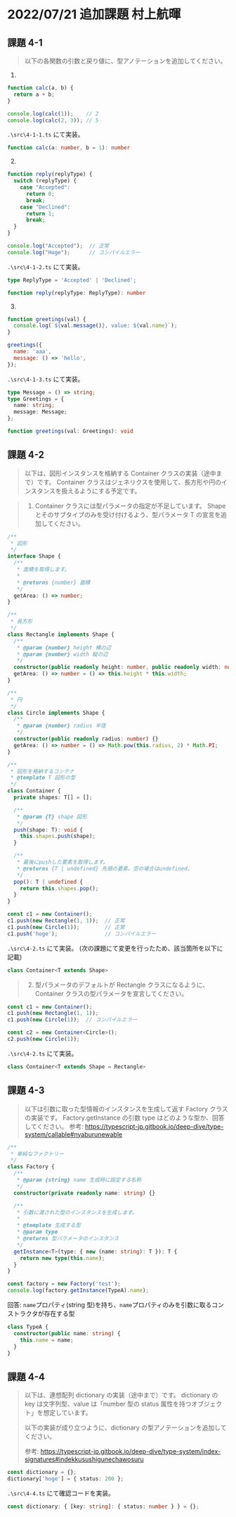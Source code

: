 # 2022/07/21 追加課題 村上航暉

## 課題 4-1

> 以下の各関数の引数と戻り値に、型アノテーションを追加してください。

1.

```JavaScript
function calc(a, b) {
  return a + b;
}

console.log(calc(1));    // 2
console.log(calc(2, 3)); // 5
```

`.\src\4-1-1.ts` にて実装。

```TypeScript
function calc(a: number, b = 1): number
```

2.

```JavaScript
function reply(replyType) {
  switch (replyType) {
    case "Accepted":
      return 0;
      break;
    case "Declined":
      return 1;
      break;
  }
}

console.log("Accepted");  // 正常
console.log("Hoge");      // コンパイルエラー
```

`.\src\4-1-2.ts` にて実装。

```TypeScript
type ReplyType = 'Accepted' | 'Declined';

function reply(replyType: ReplyType): number
```

3.

```JavaScript
function greetings(val) {
  console.log(`${val.message()}, value: ${val.name}`);
}

greetings({
  name: 'aaa',
  message: () => 'hello',
});
```

`.\src\4-1-3.ts` にて実装。

```TypeScript
type Message = () => string;
type Greetings = {
  name: string;
  message: Message;
};

function greetings(val: Greetings): void
```

## 課題 4-2

> 以下は、図形インスタンスを格納する Container クラスの実装（途中まで）です。
> Container クラスはジェネリクスを使用して、長方形や円のインスタンスを扱えるようにする予定です。

> 1. Container クラスには型パラメータの指定が不足しています。
>    Shape とそのサブタイプのみを受け付けるよう、型パラメータ T の宣言を追加してください。

```TypeScript
/**
 * 図形
 */
interface Shape {
  /**
   * 面積を取得します。
   *
   * @returns {number} 面積
   */
  getArea: () => number;
}

/**
 * 長方形
 */
class Rectangle implements Shape {
  /**
   * @param {number} height 横の辺
   * @param {number} width 縦の辺
   */
  constructor(public readonly height: number, public readonly width: number) {}
  getArea: () => number = () => this.height * this.width;
}

/**
 * 円
 */
class Circle implements Shape {
  /**
   * @param {number} radius 半径
   */
  constructor(public readonly radius: number) {}
  getArea: () => number = () => Math.pow(this.radius, 2) * Math.PI;
}

/**
 * 図形を格納するコンテナ
 * @template T 図形の型
 */
class Container {
  private shapes: T[] = [];

  /**
   * @param {T} shape 図形
   */
  push(shape: T): void {
    this.shapes.push(shape);
  }

  /**
   * 最後にpushした要素を取得します。
   * @returns {T | undefined} 先頭の要素。空の場合はundefined。
   */
  pop(): T | undefined {
    return this.shapes.pop();
  }
}

const c1 = new Container();
c1.push(new Rectangle(1, 1));  // 正常
c1.push(new Circle(1));        // 正常
c1.push('hoge');               // コンパイルエラー
```

`.\src\4-2.ts` にて実装。 (次の課題にて変更を行ったため、該当箇所を以下に記載)

```TypeScript
class Container<T extends Shape>
```

> 2. 型パラメータのデフォルトが Rectangle クラスになるように、Container クラスの型パラメータを宣言してください。

```TypeScript
const c1 = new Container();
c1.push(new Rectangle(1, 1));
c1.push(new Circle(1));  // コンパイルエラー

const c2 = new Container<Circle>();
c2.push(new Circle(1));
```

`.\src\4-2.ts` にて実装。

```TypeScript
class Container<T extends Shape = Rectangle>
```

## 課題 4-3

> 以下は引数に取った型情報のインスタンスを生成して返す Factory クラスの実装です。
> Factory.getInstance の引数 type はどのような型か、回答してください。
> 参考: https://typescript-jp.gitbook.io/deep-dive/type-system/callable#nyaburunewable

```TypeScript
/**
 * 単純なファクトリー
 */
class Factory {
  /**
   * @param {string} name 生成時に設定する名称
   */
  constructor(private readonly name: string) {}

  /**
   * 引数に渡された型のインスタンスを生成します。
   *
   * @template 生成する型
   * @param type
   * @returns 型パラメータのインスタンス
   */
  getInstance<T>(type: { new (name: string): T }): T {
    return new type(this.name);
  }
}

const factory = new Factory('test');
console.log(factory.getInstance(TypeA).name);
```

回答: `name`プロパティ(string 型)を持ち、`name`プロパティのみを引数に取るコンストラクタが存在する型

```TypeScript
class TypeA {
  constructor(public name: string) {
    this.name = name;
  }
}
```

## 課題 4-4

> 以下は、連想配列 dictionary の実装（途中まで）です。
> dictionary の key は文字列型、value は「number 型の status 属性を持つオブジェクト」を想定しています。
>
> 以下の実装が成り立つように、dictionary の型アノテーションを追加してください。
>
> 参考: https://typescript-jp.gitbook.io/deep-dive/type-system/index-signatures#indekkusushigunechawosuru

```TypeScript
const dictionary = {};
dictionary['hoge'] = { status: 200 };
```

`.\src\4-4.ts` にて確認コードを実装。

```TypeScript
const dictionary: { [key: string]: { status: number } } = {};
```
